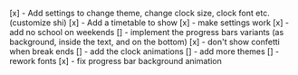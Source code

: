 [x] - Add settings to change theme, change clock size, clock font etc. (customize shi)
[x] - Add a timetable to show
[x] - make settings work
[x] - add no school on weekends
[] - implement the progress bars variants (as background, inside the text, and on the bottom)
[x] - don't show confetti when break ends
[] - add the clock animations
[] - add more themes
[] - rework fonts
[x] - fix progress bar background animation
